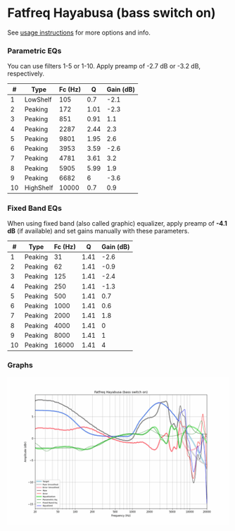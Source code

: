 # Fatfreq Hayabusa (bass switch on)
See [usage instructions](https://github.com/jaakkopasanen/AutoEq#usage) for more options and info.

### Parametric EQs
You can use filters 1-5 or 1-10. Apply preamp of -2.7 dB or -3.2 dB, respectively.

|   # | Type      |   Fc (Hz) |    Q |   Gain (dB) |
|-----|-----------|-----------|------|-------------|
|   1 | LowShelf  |       105 | 0.7  |        -2.1 |
|   2 | Peaking   |       172 | 1.01 |        -2.3 |
|   3 | Peaking   |       851 | 0.91 |         1.1 |
|   4 | Peaking   |      2287 | 2.44 |         2.3 |
|   5 | Peaking   |      9801 | 1.95 |         2.6 |
|   6 | Peaking   |      3953 | 3.59 |        -2.6 |
|   7 | Peaking   |      4781 | 3.61 |         3.2 |
|   8 | Peaking   |      5905 | 5.99 |         1.9 |
|   9 | Peaking   |      6682 | 6    |        -3.6 |
|  10 | HighShelf |     10000 | 0.7  |         0.9 |

### Fixed Band EQs
When using fixed band (also called graphic) equalizer, apply preamp of **-4.1 dB** (if available) and set gains manually with these parameters.

|   # | Type    |   Fc (Hz) |    Q |   Gain (dB) |
|-----|---------|-----------|------|-------------|
|   1 | Peaking |        31 | 1.41 |        -2.6 |
|   2 | Peaking |        62 | 1.41 |        -0.9 |
|   3 | Peaking |       125 | 1.41 |        -2.4 |
|   4 | Peaking |       250 | 1.41 |        -1.3 |
|   5 | Peaking |       500 | 1.41 |         0.7 |
|   6 | Peaking |      1000 | 1.41 |         0.6 |
|   7 | Peaking |      2000 | 1.41 |         1.8 |
|   8 | Peaking |      4000 | 1.41 |         0   |
|   9 | Peaking |      8000 | 1.41 |         1   |
|  10 | Peaking |     16000 | 1.41 |         4   |

### Graphs
![](./Fatfreq%20Hayabusa%20(bass%20switch%20on).png)
